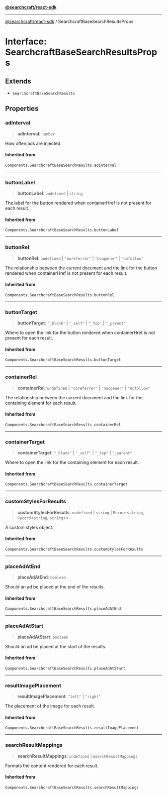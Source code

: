 [**@searchcraft/react-sdk**](https://docs.searchcraft.io/reference/sdk/react/README.md)

***

[@searchcraft/react-sdk](https://docs.searchcraft.io/reference/sdk/react/globals.md) / SearchcraftBaseSearchResultsProps

# Interface: SearchcraftBaseSearchResultsProps

## Extends

- `SearchcraftBaseSearchResults`

## Properties

### adInterval

> **adInterval**: `number`

How often ads are injected.

#### Inherited from

`Components.SearchcraftBaseSearchResults.adInterval`

***

### buttonLabel

> **buttonLabel**: `undefined` \| `string`

The label for the button rendered when containerHref is not present for each result.

#### Inherited from

`Components.SearchcraftBaseSearchResults.buttonLabel`

***

### buttonRel

> **buttonRel**: `undefined` \| `"noreferrer"` \| `"noopener"` \| `"nofollow"`

The relationship between the current document and the link for the button rendered when containerHref is not present for each result.

#### Inherited from

`Components.SearchcraftBaseSearchResults.buttonRel`

***

### buttonTarget

> **buttonTarget**: `"_blank"` \| `"_self"` \| `"_top"` \| `"_parent"`

Where to open the link for the button rendered when containerHref is not present for each result.

#### Inherited from

`Components.SearchcraftBaseSearchResults.buttonTarget`

***

### containerRel

> **containerRel**: `undefined` \| `"noreferrer"` \| `"noopener"` \| `"nofollow"`

The relationship between the current document and the link for the containing element for each result.

#### Inherited from

`Components.SearchcraftBaseSearchResults.containerRel`

***

### containerTarget

> **containerTarget**: `"_blank"` \| `"_self"` \| `"_top"` \| `"_parent"`

Where to open the link for the containing element for each result.

#### Inherited from

`Components.SearchcraftBaseSearchResults.containerTarget`

***

### customStylesForResults

> **customStylesForResults**: `undefined` \| `string` \| `Record`\<`string`, `Record`\<`string`, `string`\>\>

A custom styles object.

#### Inherited from

`Components.SearchcraftBaseSearchResults.customStylesForResults`

***

### placeAdAtEnd

> **placeAdAtEnd**: `boolean`

Should an ad be placed at the end of the results.

#### Inherited from

`Components.SearchcraftBaseSearchResults.placeAdAtEnd`

***

### placeAdAtStart

> **placeAdAtStart**: `boolean`

Should an ad be placed at the start of the results.

#### Inherited from

`Components.SearchcraftBaseSearchResults.placeAdAtStart`

***

### resultImagePlacement

> **resultImagePlacement**: `"left"` \| `"right"`

The placement of the image for each result.

#### Inherited from

`Components.SearchcraftBaseSearchResults.resultImagePlacement`

***

### searchResultMappings

> **searchResultMappings**: `undefined` \| `SearchResultMappings`

Formats the content rendered for each result.

#### Inherited from

`Components.SearchcraftBaseSearchResults.searchResultMappings`
